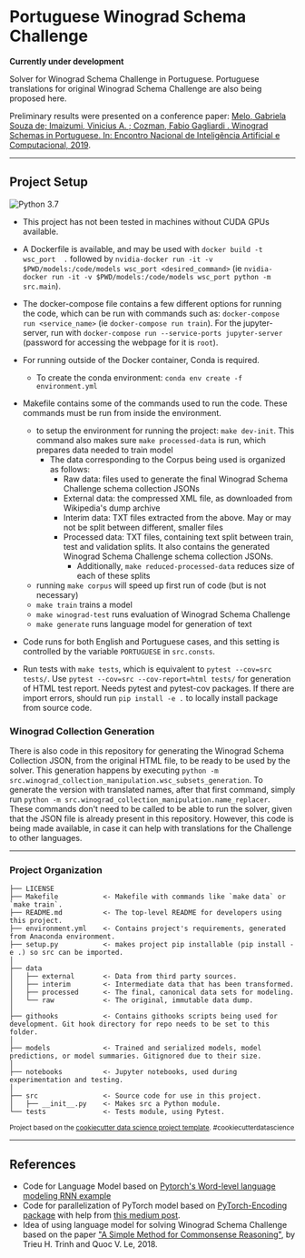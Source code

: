 Portuguese Winograd Schema Challenge
==============================

**Currently under development**

Solver for Winograd Schema Challenge in Portuguese. Portuguese translations for original Winograd Schema Challenge are also being proposed here.

Preliminary results were presented on a conference paper: [Melo, Gabriela Souza de; Imaizumi, Vinicius A. ; Cozman, Fabio Gagliardi . Winograd Schemas in Portuguese. In: Encontro Nacional de Inteligência Artificial e Computacional, 2019](http://www.bracis2019.ufba.br/Camera_Ready/199152_1.pdf).

----

## Project Setup

![Python 3.7](https://upload.wikimedia.org/wikipedia/commons/thumb/f/fc/Blue_Python_3.7_Shield_Badge.svg/76px-Blue_Python_3.7_Shield_Badge.svg.png)

- This project has not been tested in machines without CUDA GPUs available.

- A Dockerfile is available, and may be used with `docker build -t wsc_port  .` followed by `nvidia-docker run -it -v $PWD/models:/code/models wsc_port <desired_command>` (ie `nvidia-docker run -it -v $PWD/models:/code/models wsc_port python -m src.main`).

- The docker-compose file contains a few different options for running the code, which can be run with commands such as: `docker-compose run <service_name>` (ie `docker-compose run train`). For the jupyter-server, run with `docker-compose run --service-ports jupyter-server` (password for accessing the webpage for it is `root`).

- For running outside of the Docker container, Conda is required.

    - To create the conda environment: `conda env create -f environment.yml`

- Makefile contains some of the commands used to run the code. These commands must be run from inside the environment.

    - to setup the environment for running the project: `make dev-init`. This command also makes sure `make processed-data` is run, which prepares data needed to train model
        - The data corresponding to the Corpus being used is organized as follows:
            - Raw data: files used to generate the final Winograd Schema Challenge schema collection JSONs
            - External data: the compressed XML file, as downloaded from Wikipedia's dump archive
            - Interim data: TXT files extracted from the above. May or may not be split between different, smaller files
            - Processed data: TXT files, containing text split between train, test and validation splits. It also contains the generated Winograd Schema Challenge schema collection JSONs.
                - Additionally, `make reduced-processed-data` reduces size of each of these splits
    - running `make corpus` will speed up first run of code (but is not necessary)
    - `make train` trains a model
    - `make winograd-test` runs evaluation of Winograd Schema Challenge
    - `make generate` runs language model for generation of text

- Code runs for both English and Portuguese cases, and this setting is controlled by the variable `PORTUGUESE` in `src.consts`.

- Run tests with `make tests`, which is equivalent to `pytest --cov=src tests/`. Use `pytest --cov=src --cov-report=html tests/` for generation of HTML test report. Needs pytest and pytest-cov packages. If there are import errors, should run `pip install -e .` to locally install package from source code.


### Winograd Collection Generation

There is also code in this repository for generating the Winograd Schema Collection JSON, from the original HTML file, to be ready to be used by the solver. This generation happens by executing `python -m src.winograd_collection_manipulation.wsc_subsets_generation`. To generate the version with translated names, after that first command, simply run `python -m src.winograd_collection_manipulation.name_replacer`. These commands don't need to be called to be able to run the solver, given that the JSON file is already present in this repository. However, this code is being made available, in case it can help with translations for the Challenge to other languages.

----


### Project Organization

    ├── LICENSE
    ├── Makefile           <- Makefile with commands like `make data` or `make train`.
    ├── README.md          <- The top-level README for developers using this project.
    ├── environment.yml    <- Contains project's requirements, generated from Anaconda environment.
    ├── setup.py           <- makes project pip installable (pip install -e .) so src can be imported.
    │
    ├── data
    │   ├── external       <- Data from third party sources.
    │   ├── interim        <- Intermediate data that has been transformed.
    │   ├── processed      <- The final, canonical data sets for modeling.
    │   └── raw            <- The original, immutable data dump.
    │
    ├── githooks           <- Contains githooks scripts being used for development. Git hook directory for repo needs to be set to this folder.
    │
    ├── models             <- Trained and serialized models, model predictions, or model summaries. Gitignored due to their size.
    │
    ├── notebooks          <- Jupyter notebooks, used during experimentation and testing.
    │
    ├── src                <- Source code for use in this project.
    │   ├── __init__.py    <- Makes src a Python module.
    └── tests              <- Tests module, using Pytest.

<p><small>Project based on the <a target="_blank" href="https://drivendata.github.io/cookiecutter-data-science/">cookiecutter data science project template</a>. #cookiecutterdatascience</small></p>

---

## References

- Code for Language Model based on [Pytorch's Word-level language modeling RNN example](https://github.com/pytorch/examples/tree/master/word_language_model)
- Code for parallelization of PyTorch model based on [PyTorch-Encoding package](https://github.com/zhanghang1989/PyTorch-Encoding) with help from [this medium post](https://medium.com/huggingface/training-larger-batches-practical-tips-on-1-gpu-multi-gpu-distributed-setups-ec88c3e51255).
- Idea of using language model for solving Winograd Schema Challenge based on the paper ["A Simple Method for Commonsense Reasoning"](https://arxiv.org/abs/1806.02847), by Trieu H. Trinh and Quoc V. Le, 2018.
